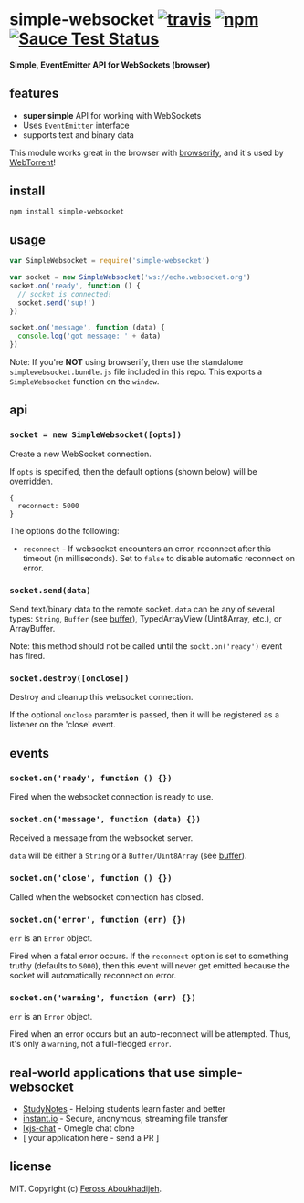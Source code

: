 # simple-websocket [![travis](https://img.shields.io/travis/feross/simple-websocket.svg)](https://travis-ci.org/feross/simple-websocket) [![npm](https://img.shields.io/npm/v/simple-websocket.svg)](https://npmjs.org/package/simple-websocket) [![Sauce Test Status](https://saucelabs.com/browser-matrix/feross-simple-websocket.svg)](https://saucelabs.com/u/feross-simple-websocket)

#### Simple, EventEmitter API for WebSockets (browser)

## features

- **super simple** API for working with WebSockets
- Uses `EventEmitter` interface
- supports text and binary data

This module works great in the browser with [browserify](http://browserify.org/), and it's used by [WebTorrent](http://webtorrent.io)!

## install

```
npm install simple-websocket
```

## usage

```js
var SimpleWebsocket = require('simple-websocket')

var socket = new SimpleWebsocket('ws://echo.websocket.org')
socket.on('ready', function () {
  // socket is connected!
  socket.send('sup!')
})

socket.on('message', function (data) {
  console.log('got message: ' + data)
})
```

Note: If you're **NOT** using browserify, then use the standalone `simplewebsocket.bundle.js`
file included in this repo. This exports a `SimpleWebsocket` function on the `window`.

## api

### `socket = new SimpleWebsocket([opts])`

Create a new WebSocket connection.

If `opts` is specified, then the default options (shown below) will be overridden.

```
{
  reconnect: 5000
}
```

The options do the following:

- `reconnect` - If websocket encounters an error, reconnect after this timeout (in milliseconds). Set to `false` to disable automatic reconnect on error.

### `socket.send(data)`

Send text/binary data to the remote socket. `data` can be any of several types: `String`, `Buffer` (see [buffer](https://github.com/feross/buffer)), TypedArrayView (Uint8Array, etc.), or ArrayBuffer.

Note: this method should not be called until the `sockt.on('ready')` event has fired.

### `socket.destroy([onclose])`

Destroy and cleanup this websocket connection.

If the optional `onclose` paramter is passed, then it will be registered as a listener on the 'close' event.


## events

### `socket.on('ready', function () {})`

Fired when the websocket connection is ready to use.

### `socket.on('message', function (data) {})`

Received a message from the websocket server.

`data` will be either a `String` or a `Buffer/Uint8Array` (see [buffer](https://github.com/feross/buffer)).

### `socket.on('close', function () {})`

Called when the websocket connection has closed.

### `socket.on('error', function (err) {})`

`err` is an `Error` object.

Fired when a fatal error occurs. If the `reconnect` option is set to something truthy (defaults to `5000`), then this event will never get emitted because the socket will automatically reconnect on error.

### `socket.on('warning', function (err) {})`

`err` is an `Error` object.

Fired when an error occurs but an auto-reconnect will be attempted. Thus, it's only a `warning`, not a full-fledged `error`.

## real-world applications that use simple-websocket

- [StudyNotes](http://www.apstudynotes.org) - Helping students learn faster and better
- [instant.io](https://github.com/feross/instant.io) - Secure, anonymous, streaming file transfer
- [lxjs-chat](https://github.com/feross/lxjs-chat) - Omegle chat clone
- \[ your application here - send a PR \]

## license

MIT. Copyright (c) [Feross Aboukhadijeh](http://feross.org).
